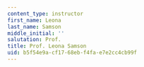 ```yaml
---
content_type: instructor
first_name: Leona
last_name: Samson
middle_initial: ''
salutation: Prof.
title: Prof. Leona Samson
uid: b5f54e9a-cf17-68eb-f4fa-e7e2cc4cb99f
---
```

